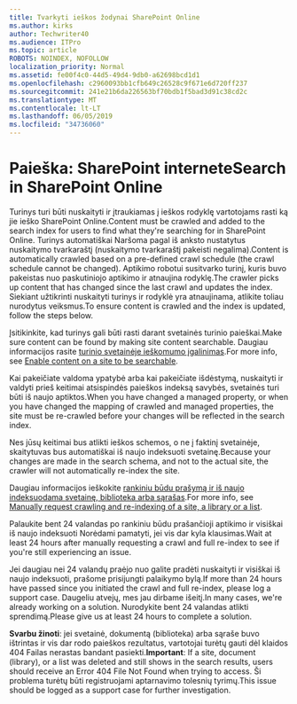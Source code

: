 ```yaml
---
title: Tvarkyti ieškos žodynai SharePoint Online
ms.author: kirks
author: Techwriter40
ms.audience: ITPro
ms.topic: article
ROBOTS: NOINDEX, NOFOLLOW
localization_priority: Normal
ms.assetid: fe00f4c0-44d5-49d4-9db0-a62698bcd1d1
ms.openlocfilehash: c2960093bb1cfb649c26528c9f671e6d720ff237
ms.sourcegitcommit: 241e21b6da226563bf70bdb1f5bad3d91c38cd2c
ms.translationtype: MT
ms.contentlocale: lt-LT
ms.lasthandoff: 06/05/2019
ms.locfileid: "34736060"
---
```

# <a name="search-in-sharepoint-online"></a><span data-ttu-id="982b3-102">Paieška: SharePoint internete</span><span class="sxs-lookup"><span data-stu-id="982b3-102">Search in SharePoint Online</span></span>

<span data-ttu-id="982b3-103">Turinys turi būti nuskaityti ir įtraukiamas į ieškos rodyklę vartotojams rasti ką jie ieško SharePoint Online.</span><span class="sxs-lookup"><span data-stu-id="982b3-103">Content must be crawled and added to the search index for users to find what they're searching for in SharePoint Online.</span></span> <span data-ttu-id="982b3-104">Turinys automatiškai Naršoma pagal iš anksto nustatytus nuskaitymo tvarkaraštį (nuskaitymo tvarkaraštį pakeisti negalima).</span><span class="sxs-lookup"><span data-stu-id="982b3-104">Content is automatically crawled based on a pre-defined crawl schedule (the crawl schedule cannot be changed).</span></span> <span data-ttu-id="982b3-105">Aptikimo robotui susitvarko turinį, kuris buvo pakeistas nuo paskutiniojo aptikimo ir atnaujina rodyklę.</span><span class="sxs-lookup"><span data-stu-id="982b3-105">The crawler picks up content that has changed since the last crawl and updates the index.</span></span> <span data-ttu-id="982b3-106">Siekiant užtikrinti nuskaityti turinys ir rodyklė yra atnaujinama, atlikite toliau nurodytus veiksmus.</span><span class="sxs-lookup"><span data-stu-id="982b3-106">To ensure content is crawled and the index is updated, follow the steps below.</span></span>

<span data-ttu-id="982b3-107">Įsitikinkite, kad turinys gali būti rasti darant svetainės turinio paieškai.</span><span class="sxs-lookup"><span data-stu-id="982b3-107">Make sure content can be found by making site content searchable.</span></span> <span data-ttu-id="982b3-108">Daugiau informacijos rasite [turinio svetainėje ieškomumo įgalinimas](https://docs.microsoft.com/en-us/sharepoint/make-site-content-searchable).</span><span class="sxs-lookup"><span data-stu-id="982b3-108">For more info, see [Enable content on a site to be searchable](https://docs.microsoft.com/en-us/sharepoint/make-site-content-searchable).</span></span>

<span data-ttu-id="982b3-109">Kai pakeičiate valdoma ypatybė arba kai pakeičiate išdėstymą, nuskaityti ir valdyti prieš keitimai atsispindės paieškos indeksą savybės, svetainės turi būti iš naujo aptiktos.</span><span class="sxs-lookup"><span data-stu-id="982b3-109">When you have changed a managed property, or when you have changed the mapping of crawled and managed properties, the site must be re-crawled before your changes will be reflected in the search index.</span></span> 

<span data-ttu-id="982b3-110">Nes jūsų keitimai bus atlikti ieškos schemos, o ne į faktinį svetainėje, skaitytuvas bus automatiškai iš naujo indeksuoti svetainę.</span><span class="sxs-lookup"><span data-stu-id="982b3-110">Because your changes are made in the search schema, and not to the actual site, the crawler will not automatically re-index the site.</span></span> 

<span data-ttu-id="982b3-111">Daugiau informacijos ieškokite [rankiniu būdu prašymą ir iš naujo indeksuodama svetainę, biblioteka arba sąrašas](https://docs.microsoft.com/en-us/sharepoint/crawl-site-conten).</span><span class="sxs-lookup"><span data-stu-id="982b3-111">For more info, see [Manually request crawling and re-indexing of a site, a library or a list](https://docs.microsoft.com/en-us/sharepoint/crawl-site-conten).</span></span>

 <span data-ttu-id="982b3-112">Palaukite bent 24 valandas po rankiniu būdu prašančioji aptikimo ir visiškai iš naujo indeksuoti Norėdami pamatyti, jei vis dar kyla klausimas.</span><span class="sxs-lookup"><span data-stu-id="982b3-112">Wait at least 24 hours after manually requesting a crawl and full re-index to see if you're still experiencing an issue.</span></span> 

<span data-ttu-id="982b3-113">Jei daugiau nei 24 valandų praėjo nuo galite pradėti nuskaityti ir visiškai iš naujo indeksuoti, prašome prisijungti palaikymo bylą.</span><span class="sxs-lookup"><span data-stu-id="982b3-113">If more than 24 hours have passed since you initiated the crawl and full re-index, please log a support case.</span></span> <span data-ttu-id="982b3-114">Daugeliu atvejų, mes jau dirbame išeitį.</span><span class="sxs-lookup"><span data-stu-id="982b3-114">In many cases, we're already working on a solution.</span></span> <span data-ttu-id="982b3-115">Nurodykite bent 24 valandas atlikti sprendimą.</span><span class="sxs-lookup"><span data-stu-id="982b3-115">Please give us at least 24 hours to complete a solution.</span></span>

<span data-ttu-id="982b3-116">**Svarbu žinoti**: jei svetainė, dokumentą (biblioteka) arba sąraše buvo ištrintas ir vis dar rodo paieškos rezultatus, vartotojai turėtų gauti dėl klaidos 404 Failas nerastas bandant pasiekti.</span><span class="sxs-lookup"><span data-stu-id="982b3-116">**Important**: If a site, document (library), or a list was deleted and still shows in the search results, users should receive an Error 404 File Not Found when trying to access.</span></span> <span data-ttu-id="982b3-117">Ši problema turėtų būti registruojami aptarnavimo tolesnių tyrimų.</span><span class="sxs-lookup"><span data-stu-id="982b3-117">This issue should be logged as a support case for further investigation.</span></span> 



